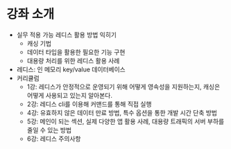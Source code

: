 # 강좌 소개
- 실무 적용 가능 레디스 활용 방법 익히기
  - 캐싱 기법
  - 데이터 타입을 활용한 필요한 기능 구현
  - 대용량 처리를 위한 레디스 활용 사례
- 레디스: 인 메모리 key/value 데이터베이스
- 커리큘럼
  - 1강: 레디스가 안정적으로 운영되기 위해 어떻게 영속성을 지원하는지, 캐싱은 어떻게 사용되고 있는지 알아본다.
  - 2강: 레디스 cli를 이용해 커맨드를 통해 직접 실행
  - 4강: 유효하지 않은 데이터 만료 방법, 특수 옵션을 통한 개발 시간 단축 방법
  - 5강: 메인이 되는 섹션, 실제 다양한 앱 활용 사례, 대용량 트래픽의 서버 부하를 줄일 수 있는 방법 
  - 6강: 레디스 주의사항